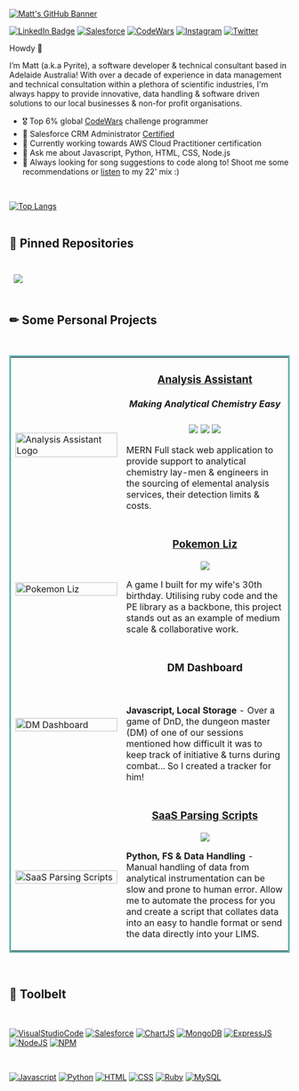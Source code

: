 [![Matt's GitHub Banner](https://github.com/Pyr1te/Pyr1te/blob/main/assets/coverPicture.jpg)](https://MatthewDunn.dev)

[Link to badge repo]: <https://github.com/alexandresanlim/Badges4-README.md-Profile>

[![LinkedIn Badge](https://img.shields.io/badge/LinkedIn-0077B5?style=for-the-badge&logo=linkedin&logoColor=white)](https://www.linkedin.com/in/matthewdunn-aus/)
[![Salesforce](https://img.shields.io/badge/Salesforce-00A1E0?style=for-the-badge&logo=Salesforce&logoColor=white)](https://trailblazer.me/id/dunn0139)
[![CodeWars](https://img.shields.io/badge/Codewars-B1361E?style=for-the-badge&logo=Codewars&logoColor=white)](https://www.codewars.com/users/Pyr1te)
[![Instagram](https://img.shields.io/badge/Instagram-E4405F?style=for-the-badge&logo=instagram&logoColor=white)](https://www.instagram.com/haveidunnthisright/)
[![Twitter](https://img.shields.io/badge/Twitter-1DA1F2?style=for-the-badge&logo=twitter&logoColor=white)](https://twitter.com/Pyrite____)



Howdy 👋

I’m Matt (a.k.a Pyrite), a software developer & technical consultant based in Adelaide Australia! With over a decade of experience in data management and technical consultation within a plethora of scientific industries, I'm always happy to provide innovative, data handling & software driven solutions to our local businesses & non-for profit organisations. 
<ul>
  <li> 🎖 Top 6% global <a href="https://www.codewars.com/users/Pyr1te">CodeWars</a> challenge programmer</li>
  <li> 📖 Salesforce CRM Administrator <a href="https://trailblazer.me/id/dunn0139">Certified</a></li>
  <li> 🌱 Currently working towards AWS Cloud Practitioner certification</li>
  <li> 💬 Ask me about Javascript, Python, HTML, CSS, Node.js
  <li> 🎼 Always looking for song suggestions to code along to! Shoot me some recommendations or <a href="https://youtube.com/playlist?list=PLAclWGt0dVq-s94VbHeKJY50zfd93oq75">listen</a> to my 22' mix :)</li>
</ul>
<br>

[![Top Langs](https://github-readme-stats.vercel.app/api/top-langs/?username=Pyr1te&layout=compact&theme=github_dark)](https://github.com/Pyr1te/github-readme-stats)
<br>
<br>
## 📌 Pinned Repositories

<br>
<a href="https://github.com/Pyr1te/Daily-Coding-Challenges">
  <img align="center" style="margin:0.5rem" src="https://github-readme-stats.vercel.app/api/pin/?username=pyr1te&repo=Daily-Coding-Challenges&title_color=ffffff&text_color=c9cacc&icon_color=4AB197&bg_color=1A2B34" />
</a>

<!--

<a href="https://github.com/Pyr1te/UI-UX-Challenges">
  <img align="center" style="margin:0.5rem" src="https://github-readme-stats.vercel.app/api/pin/?username=pyr1te&repo=UI-UX-Challenges&title_color=ffffff&text_color=c9cacc&icon_color=4AB197&bg_color=1A2B34" />
</a>

-->

<br>
<br>

## ✏ Some Personal Projects
<br>

<table bordercolor = "#66b2b2">
  <tr>
    <td width="40%" valign="left">
    <br>
      <a href="https://github.com/Pyr1te/Analysis-Assistant">
        <img src="https://github.com/Pyr1te/Pyr1te/blob/main/assets/AnalysisAssistantLogo.jpg" width="100%" alt="Analysis Assistant Logo"/>
      </a>
     <td width="60%" valign="right">
      <h3 align="center"><a href="https://github.com/Pyr1te/Analysis-Assistant">Analysis Assistant</a></h3>
      <h5 align="center">Making Analytical Chemistry Easy</h5>
      <p align="center">
        <a href="https://developer.mozilla.org/en-US/docs/Learn/JavaScript/First_steps/What_is_JavaScript"><img src="https://img.shields.io/badge/javascript-%23323330.svg?style=for-the-badge&logo=javascript&logoColor=%23F7DF1E" /></a>
        <a href="https://nodejs.org/en/"><img src="https://img.shields.io/badge/node.js-6DA55F?style=for-the-badge&logo=node.js&logoColor=white" /></a>
        <a href="https://expressjs.com/"><img src="https://img.shields.io/badge/express.js-%23404d59.svg?style=for-the-badge&logo=express&logoColor=%2361DAFB" /> </a>
      </p>
      <p>MERN Full stack web application to provide support to analytical chemistry lay-men & engineers in the sourcing of elemental analysis services, their detection limits & costs.</p>
  </tr>
      <td width="40%" valign="left">
      <br>
       <a target="_blank" href="https://github.com/Pyr1te/Pokemon-Liz">
            <img src="https://github.com/Pyr1te/Pyr1te/blob/main/assets/pokemonLiz.jpg" width="100%" alt="Pokemon Liz"/>
        </a>
  <td width="60%" valign="right">
      <h3 align="center"><a href="https://github.com/Pyr1te/Pokemon-Liz">Pokemon Liz</a></h3>
      <p align="center">
        <a target="_blank" href="https://www.ruby-lang.org/en/">
          <img src="https://img.shields.io/badge/ruby-%23CC342D.svg?style=for-the-badge&logo=ruby&logoColor=white" />
        </a>
      </p>
      <p>A game I built for my wife's 30th birthday. Utilising ruby code and the PE library as a backbone, this project stands out as an example of medium scale & collaborative work.</p>
  </tr>
  <td width="40%" valign="left">
      <br>
       <a target="_blank" href="https://github.com/Pyr1te/Pyr1te/blob/main/assets/DnDimg.jpg">
            <img src="https://github.com/Pyr1te/Pyr1te/blob/main/assets/DnDimg.jpg" width="100%" alt="DM Dashboard"/>
        </a>
  <td width="60%" valign="right">
      <h3 align="center">DM Dashboard</h3>
      <br>
      <p align="center">
      </p>
      <p><strong>Javascript, Local Storage</strong> - Over a game of DnD, the dungeon master (DM) of one of our sessions mentioned how difficult it was to keep track of initiative & turns during combat... So I created a tracker for him!</p>
    </tr>
  <td width="40%" valign="left">
      <br>
       <a target="_blank" href="https://github.com/Pyr1te/SaaS-Example-Parsing-Script">
            <img src="https://github.com/Pyr1te/Pyr1te/blob/main/assets/SaaS-1.jpg" width="100%" alt="SaaS Parsing Scripts"/>
        </a>
  <td width="60%" valign="right">
      <h3 align="center"><a href="https://github.com/Pyr1te/SaaS-Example-Parsing-Script">SaaS Parsing Scripts</a></h3>
      <p align="center">
        <a target="_blank" href="https://www.python.org/">
          <img src="https://img.shields.io/badge/Python-FFD43B?style=for-the-badge&logo=python&logoColor=blue" />
        </a>
      </p>
      <p><strong>Python, FS & Data Handling</strong> - Manual handling of data from analytical instrumentation can be slow and prone to human error. Allow me to automate the process for you and create a script that collates data into an easy to handle format or send the data directly into your LIMS.</p>  
</table>


<br>


## 💼 Toolbelt
<br>

[![VisualStudioCode](https://img.shields.io/badge/VSCode-0078D4?style=for-the-badge&logo=visual%20studio%20code&logoColor=white)](https://code.visualstudio.com/)
[![Salesforce](https://img.shields.io/badge/Salesforce-00A1E0?style=for-the-badge&logo=Salesforce&logoColor=white)](https://www.salesforce.com/au/products/what-is-salesforce/)
[![ChartJS](https://img.shields.io/badge/Chart.js-FF6384?style=for-the-badge&logo=chartdotjs&logoColor=white)](https://www.chartjs.org/)
[![MongoDB](https://img.shields.io/badge/MongoDB-4EA94B?style=for-the-badge&logo=mongodb&logoColor=white)](https://www.mongodb.com/what-is-mongodb)
[![ExpressJS](https://img.shields.io/badge/Express.js-000000?style=for-the-badge&logo=express&logoColor=white)](https://expressjs.com/)
[![NodeJS](https://img.shields.io/badge/Node.js-339933?style=for-the-badge&logo=nodedotjs&logoColor=white)](https://nodejs.org/en/about/)
[![NPM](https://img.shields.io/badge/npm-CB3837?style=for-the-badge&logo=npm&logoColor=white)](https://www.npmjs.com/)

<br>

[![Javascript](https://img.shields.io/badge/JavaScript-323330?style=for-the-badge&logo=javascript&logoColor=F7DF1E)](https://developer.mozilla.org/en-US/docs/Learn/JavaScript/First_steps/What_is_JavaScript)
[![Python](https://img.shields.io/badge/Python-FFD43B?style=for-the-badge&logo=python&logoColor=blue)](https://www.python.org/doc/essays/blurb/#:~:text=Python%20is%20an%20interpreted%2C%20object,programming%20language%20with%20dynamic%20semantics.)
[![HTML](https://img.shields.io/badge/HTML5-E34F26?style=for-the-badge&logo=html5&logoColor=white)](https://developer.mozilla.org/en-US/docs/Learn/Getting_started_with_the_web/HTML_basics)
[![CSS](https://img.shields.io/badge/CSS3-1572B6?style=for-the-badge&logo=css3&logoColor=white)](https://developer.mozilla.org/en-US/docs/Learn/CSS/First_steps/What_is_CSS)
[![Ruby](https://img.shields.io/badge/Ruby-CC342D?style=for-the-badge&logo=ruby&logoColor=white)](https://www.ruby-lang.org/en/)
[![MySQL](https://img.shields.io/badge/MySQL-005C84?style=for-the-badge&logo=mysql&logoColor=white)](https://www.talend.com/resources/what-is-mysql/)


